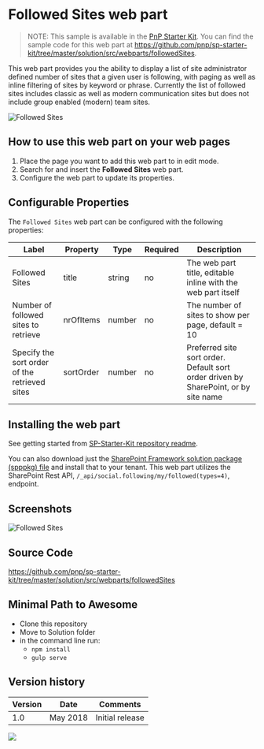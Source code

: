 # Followed Sites web part

> NOTE: This sample is available in the [PnP Starter Kit](https://github.com/pnp/sp-starter-kit). You can find the sample code for this web part at https://github.com/pnp/sp-starter-kit/tree/master/solution/src/webparts/followedSites.

This web part provides you the ability to display a list of site administrator defined number of sites that a given user is following, with paging as well as inline filtering of sites by keyword or phrase. Currently the list of followed sites includes classic as well as modern communication sites but does not include group enabled (modern) team sites.

![Followed Sites](https://github.com/pnp/sp-starter-kit/raw/master/assets/images/components/part-followed-sites.gif)

## How to use this web part on your web pages

1. Place the page you want to add this web part to in edit mode.
2. Search for and insert the **Followed Sites** web part.
3. Configure the web part to update its properties.

## Configurable Properties

The `Followed Sites` web part can be configured with the following properties:

| Label | Property | Type | Required | Description |
| ---- | ---- | ---- | ---- | ---- |
| Followed Sites | title | string | no | The web part title, editable inline with the web part itself |
| Number of followed sites to retrieve | nrOfItems | number | no | The number of sites to show per page, default = 10 |
| Specify the sort order of the retrieved sites | sortOrder | number | no | Preferred site sort order. Default sort order driven by SharePoint, or by site name |

## Installing the web part

See getting started from [SP-Starter-Kit repository readme](https://github.com/pnp/sp-starter-kit).

You can also download just the [SharePoint Framework solution package (spppkg) file](https://github.com/pnp/sp-starter-kit/blob/master/package/sharepoint-starter-kit.sppkg) and install that to your tenant. This web part utilizes the SharePoint Rest API, `/_api/social.following/my/followed(types=4)`, endpoint.

## Screenshots

![Followed Sites](https://github.com/pnp/sp-starter-kit/raw/master/assets/images/components/part-followed-sites.png)

## Source Code

https://github.com/pnp/sp-starter-kit/tree/master/solution/src/webparts/followedSites

## Minimal Path to Awesome

- Clone this repository
- Move to Solution folder
- in the command line run:
  - `npm install`
  - `gulp serve`

## Version history

Version|Date|Comments
-------|----|--------
1.0|May 2018|Initial release


<img src="https://m365-visitor-stats.azurewebsites.net/sp-dev-fx-webparts/samples/react-followed-sites" />